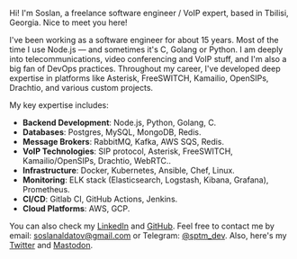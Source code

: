 Hi! I'm Soslan, a freelance software engineer / VoIP expert, based in Tbilisi, Georgia. Nice to meet you here!

I've been working as a software engineer for about 15 years. Most of the time I use Node.js — and sometimes it's C, Golang or Python. 
I am deeply into telecommunications, video conferencing and VoIP stuff, and I'm also a big fan of DevOps practices. Throughout my career, I've developed deep expertise in platforms like Asterisk, FreeSWITCH, Kamailio, OpenSIPs, Drachtio, and various custom projects.

My key expertise includes:

* **Backend Development**: Node.js, Python, Golang, C.
* **Databases**: Postgres, MySQL, MongoDB, Redis.
* **Message Brokers**: RabbitMQ, Kafka, AWS SQS, Redis.
* **VoIP Technologies**: SIP protocol, Asterisk, FreeSWITCH, Kamailio/OpenSIPs, Drachtio, WebRTC..
* **Infrastructure**: Docker, Kubernetes, Ansible, Chef, Linux.
* **Monitoring**: ELK stack (Elasticsearch, Logstash, Kibana, Grafana), Prometheus.
* **CI/CD**: Gitlab CI, GitHub Actions, Jenkins.
* **Cloud Platforms**: AWS, GCP.

You can also check my [LinkedIn](https://www.linkedin.com/in/sptm/) and [GitHub](https://github.com/sptmru).
Feel free to contact me by email: [soslanaldatov@gmail.com](mailto:soslanaldatov@gmail.com) or Telegram: [@sptm_dev](https://t.me/sptm_dev).
Also, here's my [Twitter](https://twitter.com/sptmru) and [Mastodon](https://mastodon.social/@sptm).
